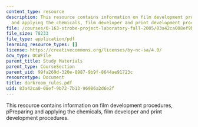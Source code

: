 ```yaml
---
content_type: resource
description: This resource contains information on film development procedures, pPreparing
  and applying the chemicals, film developer and print development procedures.
file: /courses/6-163-strobe-project-laboratory-fall-2005/83a42ca008ef9b727b1396986a2d6e2f_darkroom_rules.pdf
file_size: 78233
file_type: application/pdf
learning_resource_types: []
license: https://creativecommons.org/licenses/by-nc-sa/4.0/
ocw_type: OCWFile
parent_title: Study Materials
parent_type: CourseSection
parent_uid: 99fa269d-320e-8987-9b9f-8644ae91723c
resourcetype: Document
title: darkroom_rules.pdf
uid: 83a42ca0-08ef-9b72-7b13-96986a2d6e2f
---
```

This resource contains information on film development procedures, pPreparing and applying the chemicals, film developer and print development procedures.